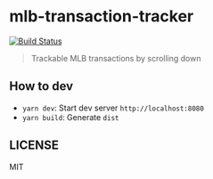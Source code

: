 # mlb-transaction-tracker

[![Build Status](https://travis-ci.com/Colt45s/mlb-transaction-tracker.svg?branch=master)](https://travis-ci.com/Colt45s/mlb-transaction-tracker)

> Trackable MLB transactions by scrolling down

## How to dev

- `yarn dev`: Start dev server `http://localhost:8080`
- `yarn build`: Generate `dist`

## LICENSE

MIT
